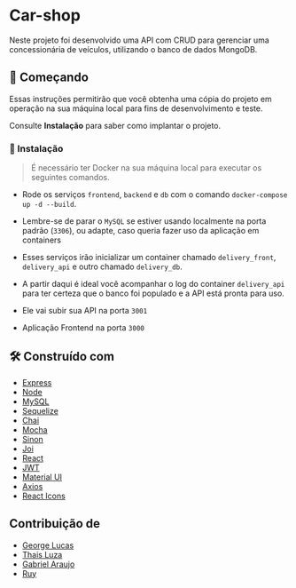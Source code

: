 # Car-shop

Neste projeto foi desenvolvido uma API com CRUD para gerenciar uma concessionária de veículos, utilizando o banco de dados MongoDB.

## 🚀 Começando

Essas instruções permitirão que você obtenha uma cópia do projeto em operação na sua máquina local para fins de desenvolvimento e teste.

Consulte **Instalação** para saber como implantar o projeto.

### 🔧 Instalação

> É necessário ter Docker na sua máquina local para executar os seguintes comandos.

- Rode os serviços `frontend`, `backend` e `db` com o comando `docker-compose up -d --build`.
- Lembre-se de parar o `MySQL` se estiver usando localmente na porta padrão (`3306`), ou adapte, caso queria fazer uso da aplicação em containers
- Esses serviços irão inicializar um container chamado `delivery_front`, `delivery_api` e outro chamado `delivery_db`.
- A partir daqui é ideal você acompanhar o log do container `delivery_api` para ter certeza que o banco foi populado e a API está pronta para uso.

- Ele vai subir sua API na porta `3001`
- Aplicação Frontend na porta `3000`

## 🛠️ Construído com

* [Express](https://expressjs.com/pt-br/)
* [Node](https://nodejs.org/pt-br/docs/)
* [MySQL](https://dev.mysql.com/doc/)
* [Sequelize](https://sequelize.org/docs/v6/getting-started/)
* [Chai](https://www.chaijs.com/)
* [Mocha](https://mochajs.org/)
* [Sinon](https://sinonjs.org/releases/latest/)
* [Joi](https://joi.dev/api/?v=17.6.0)
* [React](https://pt-br.reactjs.org/)
* [JWT](https://jwt.io/)
* [Material UI](https://mui.com/pt/)
* [Axios](https://axios-http.com/ptbr/docs/intro)
* [React Icons](https://react-icons.github.io/react-icons/)

## Contribuição de

* [George Lucas](https://www.linkedin.com/in/glalmeida-/)
* [Thais Luza](https://www.linkedin.com/in/thais-luza-95447a73/)
* [Gabriel Araujo](https://www.linkedin.com/in/gabriel-araujo11/)
* [Ruy](https://www.linkedin.com/in/ruybarbosajr/)
